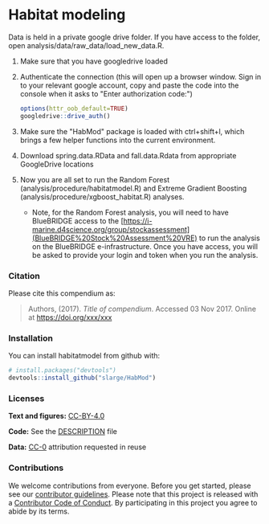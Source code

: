 
<!-- README.md is generated from README.Rmd. Please edit that file -->
Habitat modeling
================

Data is held in a private google drive folder. If you have access to the folder, open analysis/data/raw\_data/load\_new\_data.R.

1.  Make sure that you have googledrive loaded
2.  Authenticate the connection (this will open up a browser window. Sign in to your relevant google account, copy and paste the code into the console when it asks to "Enter authorization code:")

    ``` r
    options(httr_oob_default=TRUE)
    googledrive::drive_auth()
    ```

3.  Make sure the "HabMod" package is loaded with ctrl+shift+l, which brings a few helper functions into the current environment.
4.  Download spring.data.RData and fall.data.Rdata from appropriate GoogleDrive locations
5.  Now you are all set to run the Random Forest (analysis/procedure/habitatmodel.R) and Extreme Gradient Boosting (analysis/procedure/xgboost\_habitat.R) analyses.
    -   Note, for the Random Forest analysis, you will need to have BlueBRIDGE access to the [https://i-marine.d4science.org/group/stockassessment](BlueBRIDGE%20Stock%20Assessment%20VRE) to run the analysis on the BlueBRIDGE e-infrastructure. Once you have access, you will be asked to provide your login and token when you run the analysis.

### Citation

Please cite this compendium as:

> Authors, (2017). *Title of compendium*. Accessed 03 Nov 2017. Online at <https://doi.org/xxx/xxx>

### Installation

You can install habitatmodel from github with:

``` r
# install.packages("devtools")
devtools::install_github("slarge/HabMod")
```

### Licenses

**Text and figures:** [CC-BY-4.0](http://creativecommons.org/licenses/by/4.0/)

**Code:** See the [DESCRIPTION](DESCRIPTION) file

**Data:** [CC-0](http://creativecommons.org/publicdomain/zero/1.0/) attribution requested in reuse

### Contributions

We welcome contributions from everyone. Before you get started, please see our [contributor guidelines](CONTRIBUTING.md). Please note that this project is released with a [Contributor Code of Conduct](CONDUCT.md). By participating in this project you agree to abide by its terms.
